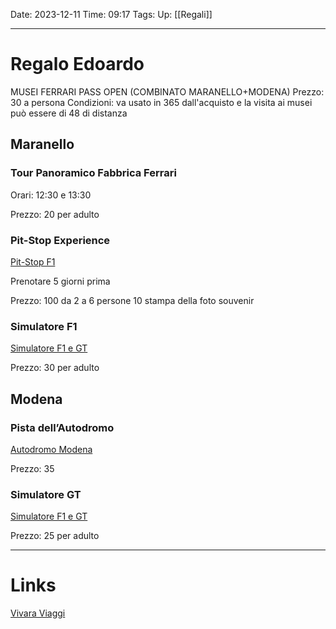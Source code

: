 Date: 2023-12-11
Time: 09:17
Tags: 
Up: [[Regali]]

---
# Regalo Edoardo

MUSEI FERRARI PASS OPEN (COMBINATO MARANELLO+MODENA)
Prezzo: 30 a persona
Condizioni: va usato in 365 dall'acquisto e la visita ai musei può essere di 48 di distanza


## Maranello

### Tour Panoramico Fabbrica Ferrari 

Orari: 
12:30 e 13:30

Prezzo:
20 per adulto

### Pit-Stop Experience
[Pit-Stop F1](https://www.ferrari.com/it-IT/museums/pit-stop-f1)

Prenotare 5 giorni prima

Prezzo:
100 da 2 a 6 persone
10 stampa della foto souvenir

### Simulatore F1
[Simulatore F1 e GT](https://www.ferrari.com/it-IT/museums/simulatore-f1)

Prezzo:
30 per adulto

## Modena

### Pista dell’Autodromo
[Autodromo Modena](https://www.ferrari.com/it-IT/museums/visita-pista-museo-modena)

Prezzo:
35 

### Simulatore GT
[Simulatore F1 e GT](https://www.ferrari.com/it-IT/museums/simulatore-f1)

Prezzo:
25 per adulto


---
# Links

[Vivara Viaggi](https://www.vivaraviaggi.it/ferrari.php?group=1)
